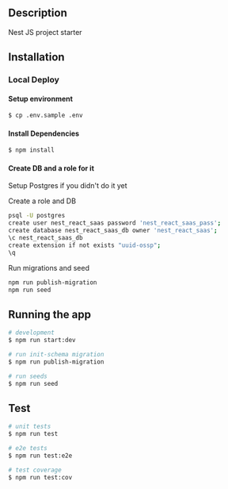 ## Description

Nest JS project starter

## Installation

### Local Deploy

#### Setup environment
```bash
$ cp .env.sample .env
```

#### Install Dependencies
```bash
$ npm install
```

#### Create DB and a role for it
Setup Postgres if you didn't do it yet

Create a role and DB
```bash
psql -U postgres
create user nest_react_saas password 'nest_react_saas_pass';
create database nest_react_saas_db owner 'nest_react_saas';
\c nest_react_saas_db
create extension if not exists "uuid-ossp";
\q

```

Run migrations and seed
```bash
npm run publish-migration
npm run seed

```

## Running the app

```bash
# development
$ npm run start:dev

# run init-schema migration
$ npm run publish-migration

# run seeds 
$ npm run seed
```

## Test

```bash
# unit tests
$ npm run test

# e2e tests
$ npm run test:e2e

# test coverage
$ npm run test:cov
```
